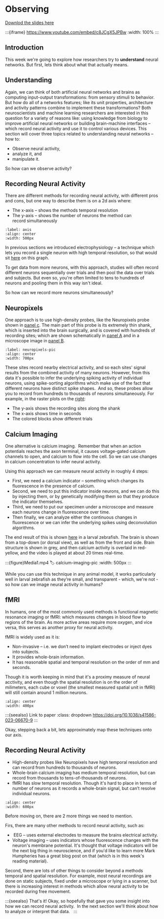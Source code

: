 # Observing

[Downlod the slides here](W6-V0-observing.pptx)

:::{iframe} https://www.youtube.com/embed/c8JCgX5JPBw
:width: 100%
:::

## Introduction

This week we're going to explore how researchers try to **understand** neural networks. But first, lets think about what that actually means. 

## Understanding

Again, we can think of both artificial neural networks and brains as computing input-output transformations: from sensory stimuli to behavior.
But how do all of a networks features; like its unit properties, architecture and activity patterns combine to implement these transformations?
Both neuroscientists and machine learning researchers are interested in this question for a variety of reasons like: using knowledge from biology to improve artificial neural networks or building brain-machine interfaces – which record neural activity and use it to control various devices.
This section will cover three topics related to understanding neural networks – how to:
* Observe neural activity,
* analyze it, and 
* manipulate it. 

So how can we observe activity? 

## Recording Neural Activity

There are different methods for recording neural activity, with different pros and cons, but one way to describe them is on a 2d axis where: 

* The x-axis – shows the methods temporal resolution 
* The y-axis – shows the number of neurons the method can record simultaneously

```{figure}observingPicture1.png
:label: axis
:align: center
:width: 500px
```

In previous sections we introduced electrophysiology <!-- find a link to this --> – a technique which lets you record a single neuron with high temporal resolution, so that would sit [here](axis) on this graph.  

To get data from more neurons, with this approach, studies will often record different neurons sequentially over trials and then pool the data over trials and subjects. But even so, you're often limited to tens to hundreds of neurons and pooling them in this way isn't ideal. 

So how can we record more neurons simultaneously? 

## Neuropixels

One approach is to use high-density probes, like the Neuropixels probe shown in [panel c](neuropixels-pic).
The main part of this probe is its extremely thin shank, which is inserted into the brain surgically, and is covered with hundreds of recording sites; which are shown schematically in [panel A](neuropixels-pic) and in a microscope image in [panel B](neuropixels-pic).

```{figure}observingPicture2.png
:label: neuropixels-pic
:align: center
:width: 700px
```

These sites record nearby electrical activity, and so each sites' signal results from the combined activity of many neurons. However, from this data it's possible to infer the underlying spiking activity of individual neurons, using spike-sorting algorithms which make use of the fact that different neurons have distinct spike shapes. 
And so, these probes allow you to record from hundreds to thousands of neurons simultaneously. For example, in the raster plots on the [right](neuropixels-pic):

* The y-axis shows the recording sites along the shank
* The x-axis shows time in seconds
* The colored blocks show different trials

## Calcium Imaging

One alternative is calcium imaging. 
Remember that when an action potentials reaches the axon terminal, it causes voltage-gated calcium channels to open, and calcium to flow into the cell. So we can use changes in calcium concentration to infer neural activity. 

Using this approach we can measure neural activity in roughly 4 steps:

* First, we need a calcium indicator – something which changes its fluorescence in the presence of calcium.
* Second, we need to put this indicator inside neurons, and we can do this by injecting them, or by genetically modifying them so that they produce the indicator themselves. 
* Third, we need to put our specimen under a microscope and measure each neurons change in fluorescence over time.
* Then finally, we can analyze either the continuous changes in fluorescence or we can infer the underlying spikes using deconvolution algorithms.  

The end result of this is shown [here](calcium-imaging-pic) in a larval zebrafish. The brain is shown from a top-down (or dorsal view), as well as from the front and side. Brain structure is shown in grey, and then calcium activity is overlaid in red-yellow, and the video is played at about 20 times real-time.

:::{figure}Media1.mp4
:label: calcium-imaging-pic
:width: 500px
:::

While you can use this technique in any animal model, it works particularly well in larval zebrafish as they’re small, and transparent - which, we're not - so how can we image neural activity in humans?  

## fMRI

In humans, one of the most commonly used methods is functional magnetic resonance imaging or fMRI: which measures changes in blood flow to regions of the brain. As more active areas require more oxygen, and vice versa, this serves as another proxy for neural activity. 

fMRI is widely used as it is: 

* Non-invasive – i.e. we don’t need to implant electrodes or inject dyes into subjects.
* It provides whole-brain information.
* It has reasonable spatial and temporal resolution on the order of mm and seconds.  

Though it is worth keeping in mind that it's a proximy measure of neural acctivity, and even though the spatial resolution is on the order of milimeters, each cube or voxel (the smallest measured spatial unit in fMRI) will still contain around 1 million neurons.

```{figure}observingPicture4.png
:align: center
:width: 400px
```

:::{seealso} Link to paper
:class: dropdown
https://doi.org/10.1038/s41586-023-06670-9
:::

Okay, stepping back a bit, lets approximately map these techniques onto our axis.

## Recording Neural Activity

* High-density probes like Neuropixels have high temporal resolution and can record from hundreds to thousands of neurons.
* Whole-brain calcium imaging has medium temporal resolution, but can record from thousands to tens-of-thousands of neurons.
* fMRI has slow temporal resolution. Though it's hard to place in terms of number of neurons as it records a whole-brain signal, but can’t resolve individual neurons.

```{figure}observingPicture5.png
:align: center
:width: 600px
```

Before moving on, there are 2 more things we need to mention.

Firs, there are many other methods to record neural activity, such as:

*  EEG – uses external electrodes to measure the brains electrical activity.
* Voltage imaging – uses indicators whose fluorescence changes with the neuron's membrane potential. It's thought that voltage indicators will be the next big thing in neuroscience, and if you'd like to learn more Mark Humpheries has a great blog post on that (which is in this week's reading material).

Second, there are lots of other things to consider beyond a methods temporal and spatial resolution. For example, most neural recordings are done on static subjects, fixed under a microscope or lying in a scanner, but there is increasing interest in methods which allow neural activity to be recorded during free movement.

:::{seealso} That's it!
Okay, so hopefully that gave you some insight into how we can record neural activity. 
In the next section we'll think about how to analyze or interpret that data.  
:::
